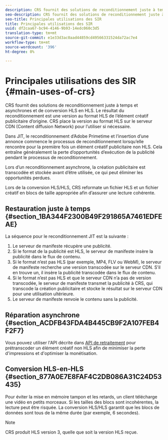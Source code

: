 ```yaml
---
description: CRS fournit des solutions de reconditionnement juste à temps et asynchrones et de conversion HLS en HLS. Le résultat du reconditionnement est une version au format HLS de l’élément créatif publicitaire d’origine. CRS place la version au format HLS sur le serveur CDN (Content diffusion Network) pour l’utiliser si nécessaire.
seo-description: CRS fournit des solutions de reconditionnement juste à temps et asynchrones et de conversion HLS en HLS. Le résultat du reconditionnement est une version au format HLS de l’élément créatif publicitaire d’origine. CRS place la version au format HLS sur le serveur CDN (Content diffusion Network) pour l’utiliser si nécessaire.
seo-title: Principales utilisations des SIR
title: Principales utilisations des SIR
uuid: df2caa67-bc94-4146-9b93-14edc060c3d5
translation-type: tm+mt
source-git-commit: e1e33d3ac0aad44859cd49566331524da72ac7e4
workflow-type: tm+mt
source-wordcount: '396'
ht-degree: 0%

---
```



# Principales utilisations des SIR {#main-uses-of-crs}

CRS fournit des solutions de reconditionnement juste à temps et asynchrones et de conversion HLS en HLS. Le résultat du reconditionnement est une version au format HLS de l’élément créatif publicitaire d’origine. CRS place la version au format HLS sur le serveur CDN (Content diffusion Network) pour l’utiliser si nécessaire.

Dans JIT, le reconditionnement d’Adobe Primetime et l’insertion d’une annonce commence le processus de reconditionnement lorsqu’elle rencontre pour la première fois un élément créatif publicitaire non HLS. Cela entraîne généralement la perte d’opportunités d’exécution de la publicité pendant le processus de reconditionnement.

Lors d’un reconditionnement asynchrone, la création publicitaire est transcodée et stockée avant d’être utilisée, ce qui peut éliminer les opportunités perdues.

Lors de la conversion HLS/HLS, CRS reformate un fichier HLS et un fichier créatif en blocs de taille appropriée afin d’assurer une lecture cohérente.

## Restauration juste à temps {#section_1BA344F2300B49F291865A7461EDFEAE}

La séquence pour le reconditionnement JIT est la suivante :

1. Le serveur de manifeste récupère une publicité.
1. Si le format de la publicité est HLS, le serveur de manifeste insère la publicité dans le flux de contenu.
1. Si le format n’est pas HLS (par exemple, MP4, FLV ou WebM), le serveur de manifeste recherche une version transcodée sur le serveur CDN. S’il en trouve un, il insère la publicité transcodée dans le flux de contenu.
1. Si le format n’est pas HLS et que le serveur CDN n’a pas de version transcodée, le serveur de manifeste transmet la publicité à CRS, qui transcode la création publicitaire et stocke le résultat sur le serveur CDN pour une utilisation ultérieure.
1. Le serveur de manifeste renvoie le contenu sans la publicité.

## Réparation asynchrone {#section_ACDFB43FDA4B445CB9F2A107FEB4F2F7}

Vous pouvez utiliser l&#39;API décrite dans [API de retraitement](../~old-creative-repackaging-service/api-repackage.md) pour prétranscoder un élément créatif non HLS afin de minimiser la perte d&#39;impressions et d&#39;optimiser la monétisation.

## Conversion HLS-en-HLS {#section_877A0E7E8FAF4C2DB086A31C24D53435}

Pour éviter la mise en mémoire tampon et les retards, un client télécharge une vidéo en petits morceaux. Si les tailles des blocs sont incohérentes, la lecture peut être risquée. La conversion HLS/HLS garantit que les blocs de données sont tous de la même durée (par exemple, 6 secondes).

>[!NOTE]
>
>CRS produit HLS version 3, quelle que soit la version HLS reçue.